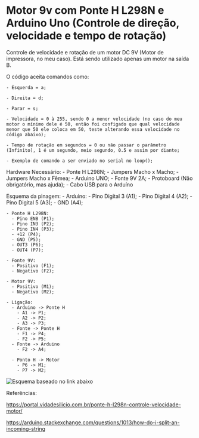 # Motor 9v com Ponte H L298N e Arduino Uno (Controle de direção, velocidade e tempo de rotação)
  Controle de velocidade e rotação de um motor DC 9V (Motor de impressora, no meu caso).
  Está sendo utilizado apenas um motor na saída B.

  O código aceita comandos como:
    
    - Esquerda = a;
    
    - Direita = d;
    
    - Parar = s;
    
    - Velocidade = 0 à 255, sendo 0 a menor velocidade (no caso do meu motor o mínimo dele é 50, então foi configado que qual velocidade menor que 50 ele coloca em 50, teste alterando essa velocidade no código abaixo);
    
    - Tempo de rotação em segundos = 0 ou não passar o parâmetro (Infinito), 1 é um segundo, meio segundo, 0.5 e assim por diante;
    
    - Exemplo de comando a ser enviado no serial no loop();

  Hardware Necessário:
    - Ponte H L298N;
    - Jumpers Macho x Macho;
    - Jumpers Macho x Fêmea;
    - Arduino UNO;
    - Fonte 9V 2A;
    - Protoboard (Não obrigatório, mas ajuda);
    - Cabo USB para o Arduíno

  Esquema da pinagem:
    - Arduino:
      - Pino Digital 3 (A1);
      - Pino Digital 4 (A2);
      - Pino Digital 5 (A3);
      - GND (A4);
    
    - Ponte H L298N:
      - Pino ENB (P1);
      - Pino IN3 (P2);
      - Pino IN4 (P3);
      - +12 (P4);
      - GND (P5);
      - OUT3 (P6);
      - OUT4 (P7);

    - Fonte 9V:
      - Positivo (F1);
      - Negativo (F2);

    - Motor 9V:
      - Positivo (M1);
      - Negativo (M2);

    - Ligação:
      - Arduino -> Ponte H
        - A1 -> P1;
        - A2 -> P2;
        - A3 -> P3;
      - Fonte -> Ponte H
        - F1 -> P4;
        - F2 -> P5;
      - Fonte -> Arduino
        - F2 -> A4;

      - Ponto H -> Motor
        - P6 -> M1;
        - P7 -> M2;

![Esquema baseado no link abaixo](https://i1.wp.com/portal.vidadesilicio.com.br/wp-content/uploads/2017/05/Ponte-H-2.png?resize=737%2C552&ssl=1 "Esquema")


Referências: 

https://portal.vidadesilicio.com.br/ponte-h-l298n-controle-velocidade-motor/

https://arduino.stackexchange.com/questions/1013/how-do-i-split-an-incoming-string
